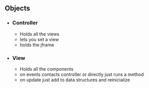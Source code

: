 ## Objects
- ### Controller
    - Holds all the views
    - lets you set a view
    - holds the jframe
- ### View
    - Holds all the components
    - on events contacts controller or directly just runs a method
    - on update just add to data structures and reinicialize


